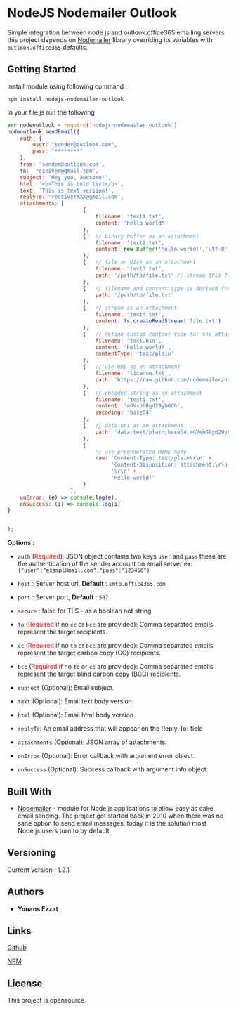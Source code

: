 # NodeJS Nodemailer Outlook

Simple integration between node js and outlook.office365 emailing servers this project depends on [Nodemailer](https://nodemailer.com) library overriding its variables with `outlook.office365` defaults.
## Getting Started
Install module using following command :
```
npm install nodejs-nodemailer-outlook
```
In your file.js run the following

```javascript
var nodeoutlook = require('nodejs-nodemailer-outlook')
nodeoutlook.sendEmail({
    auth: {
        user: "sender@outlook.com",
        pass: "********"
    },
    from: 'sender@outlook.com',
    to: 'receiver@gmail.com',
    subject: 'Hey you, awesome!',
    html: '<b>This is bold text</b>',
    text: 'This is text version!',
    replyTo: 'receiverXXX@gmail.com',
    attachments: [
                        {
                            filename: 'text1.txt',
                            content: 'hello world!'
                        },
                        {   // binary buffer as an attachment
                            filename: 'text2.txt',
                            content: new Buffer('hello world!','utf-8')
                        },
                        {   // file on disk as an attachment
                            filename: 'text3.txt',
                            path: '/path/to/file.txt' // stream this file
                        },
                        {   // filename and content type is derived from path
                            path: '/path/to/file.txt'
                        },
                        {   // stream as an attachment
                            filename: 'text4.txt',
                            content: fs.createReadStream('file.txt')
                        },
                        {   // define custom content type for the attachment
                            filename: 'text.bin',
                            content: 'hello world!',
                            contentType: 'text/plain'
                        },
                        {   // use URL as an attachment
                            filename: 'license.txt',
                            path: 'https://raw.github.com/nodemailer/nodemailer/master/LICENSE'
                        },
                        {   // encoded string as an attachment
                            filename: 'text1.txt',
                            content: 'aGVsbG8gd29ybGQh',
                            encoding: 'base64'
                        },
                        {   // data uri as an attachment
                            path: 'data:text/plain;base64,aGVsbG8gd29ybGQ='
                        },
                        {
                            // use pregenerated MIME node
                            raw: 'Content-Type: text/plain\r\n' +
                                 'Content-Disposition: attachment;\r\n' +
                                 '\r\n' +
                                 'Hello world!'
                        }
                    ],
    onError: (e) => console.log(e),
    onSuccess: (i) => console.log(i)
}


);
```
<b>Options :</b>

- ```auth``` (<span style='color:red;'>Required</span>): JSON object contains two keys `user` and `pass` these are the authentication of the sender account on email server ex: `{"user":"exampl@mail.com","pass":"123456"}`

- ```host``` : Server host url, <b>Default</b> : `smtp.office365.com`
- ```port``` : Server port, <b>Default</b> : `587`
- ```secure``` : false for TLS - as a boolean not string
- ```to```  (<span style='color:red;'>Required</span> if no `cc` or `bcc` are provided): Comma separated emails represent the target recipients.
- ```cc```  (<span style='color:red;'>Required</span> if no `to` or `bcc` are provided): Comma separated emails represent the target carbon copy (CC) recipients.
- ```bcc```  (<span style='color:red;'>Required</span> if no `to` or `cc` are provided): Comma separated emails represent the target blind carbon copy (BCC) recipients.
- ```subject```  (Optional): Email subject.
- ```text```  (Optional): Email text body version.
- ```html```  (Optional): Email html body version.
- ```replyTo```: An email address that will appear on the Reply-To: field
- ```attachments```  (Optional): JSON array of attachments.
- ```onError```  (Optional): Error callback with argument error object.
- ```onSuccess```  (Optional): Success callback with argument info object.

## Built With

* [Nodemailer](https://nodemailer.com) - module for Node.js applications to allow easy as cake email sending. The project got started back in 2010 when there was no sane option to send email messages, today it is the solution most Node.js users turn to by default.

## Versioning

Current version : 1.2.1

## Authors

* **Youans Ezzat**

## Links

[Github](https://github.com/Youans/nodejs-nodemailer-outlook)

[NPM](https://www.npmjs.com/package/nodejs-nodemailer-outlook)

## License

This project is opensource.
